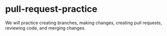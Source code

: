 # pull-request-practice
We will practice creating branches, making changes, creating pull requests, reviewing code, and merging changes.
